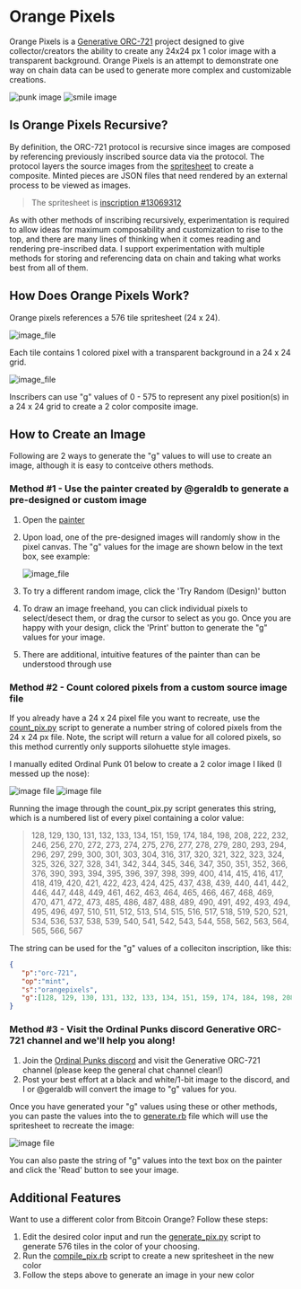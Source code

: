# Orange Pixels
Orange Pixels is a [Generative ORC-721](https://github.com/ordbase/generative-orc-721) project designed to give collector/creators the ability to create any 24x24 px 1 color image with a transparent background. Orange Pixels is an attempt to demonstrate one way on chain data can be used to generate more complex and customizable creations.

![punk image](./images/orangepix1@8x.png)       ![smile image](./images/smile@8x.png)

## Is Orange Pixels Recursive?
By definition, the ORC-721 protocol is recursive since images are composed by referencing previously inscribed source data via the protocol. The protocol layers the source images from the [spritesheet](./spritesheet.png) to create a composite. Minted pieces are JSON files that need rendered by an external process to be viewed as images. 

> The spritesheet is [inscription #13069312](https://ordinals.com/inscription/c0a4f0a19765b944bfea57cb51105a76e1c6a724a533ed46a288059dc9a2a963i0)

As with other methods of inscribing recursively, experimentation is required to allow ideas for maximum composability and customization to rise to the top, and there are many lines of thinking when it comes reading and rendering pre-inscribed data. I support experimentation with multiple methods for storing and referencing data on chain and taking what works best from all of them.

## How Does Orange Pixels Work?
Orange pixels references a 576 tile spritesheet (24 x 24).

![image_file](./spritesheet.png)

Each tile contains 1 colored pixel with a transparent background in a 24 x 24 grid.

![image_file](./images/tile0000.png)

Inscribers can use "g" values of 0 - 575 to represent any pixel position(s) in a 24 x 24 grid to create a 2 color composite image.

## How to Create an Image

Following are 2 ways to generate the "g" values to will use to create an image, although it is easy to contceive others methods.

### Method #1 - Use the painter created by @geraldb to generate a pre-designed or custom image
1. Open the [painter](https://zimmerallday.github.io/orangepixels/index)
2. Upon load, one of the pre-designed images will randomly show in the pixel canvas. The "g" values for the image are shown below in the text box, see example:


   ![image_file](./images/painter.png)
   
3. To try a different random image, click the 'Try Random (Design)' button
4. To draw an image freehand, you can click individual pixels to select/desect them, or drag the cursor to select as you go. Once you are happy with your design, click the 'Print' button to generate the "g" values for your image.
5. There are additional, intuitive features of the painter than can be understood through use

### Method #2 - Count colored pixels from a custom source image file
If you already have a 24 x 24 pixel file you want to recreate, use the [count_pix.py](https://github.com/ZimmerAllDay/orangepixels/blob/main/image_reader/count_pix.py) script to generate a number string of colored pixels from the 24 x 24 px file. Note, the script will return a value for all colored pixels, so this method currently only supports silohuette style images.

I manually edited Ordinal Punk 01 below to create a 2 color image I liked (I messed up the nose):

![image file](./images/01@8x.png) ![image file](./images/01_bw@8x.png)

Running the image through the count_pix.py script generates this string, which is a numbered list of every pixel containing a color value:

> 128, 129, 130, 131, 132, 133, 134, 151, 159, 174, 184, 198, 208, 222, 232, 246, 256, 270, 272, 273, 274, 275, 276, 277, 278, 279, 280, 293, 294, 296, 297, 299, 300, 301, 303, 304, 316, 317, 320, 321, 322, 323, 324, 325, 326, 327, 328, 341, 342, 344, 345, 346, 347, 350, 351, 352, 366, 376, 390, 393, 394, 395, 396, 397, 398, 399, 400, 414, 415, 416, 417, 418, 419, 420, 421, 422, 423, 424, 425, 437, 438, 439, 440, 441, 442, 446, 447, 448, 449, 461, 462, 463, 464, 465, 466, 467, 468, 469, 470, 471, 472, 473, 485, 486, 487, 488, 489, 490, 491, 492, 493, 494, 495, 496, 497, 510, 511, 512, 513, 514, 515, 516, 517, 518, 519, 520, 521, 534, 536, 537, 538, 539, 540, 541, 542, 543, 544, 558, 562, 563, 564, 565, 566, 567

The string can be used for the "g" values of a colleciton inscription, like this:

```json
{
   "p":"orc-721",
   "op":"mint",
   "s":"orangepixels",
   "g":[128, 129, 130, 131, 132, 133, 134, 151, 159, 174, 184, 198, 208, 222, 232, 246, 256, 270, 272, 273, 274, 275, 276, 277, 278, 279, 280, 293, 294, 296, 297, 299, 300, 301, 303, 304, 316, 317, 320, 321, 322, 323, 324, 325, 326, 327, 328, 341, 342, 344, 345, 346, 347, 350, 351, 352, 366, 376, 390, 393, 394, 395, 396, 397, 398, 399, 400, 414, 415, 416, 417, 418, 419, 420, 421, 422, 423, 424, 425, 437, 438, 439, 440, 441, 442, 446, 447, 448, 449, 461, 462, 463, 464, 465, 466, 467, 468, 469, 470, 471, 472, 473, 485, 486, 487, 488, 489, 490, 491, 492, 493, 494, 495, 496, 497, 510, 511, 512, 513, 514, 515, 516, 517, 518, 519, 520, 521, 534, 536, 537, 538, 539, 540, 541, 542, 543, 544, 558, 562, 563, 564, 565, 566, 567]
}
```
### Method #3 - Visit the Ordinal Punks discord Generative ORC-721 channel and we'll help you along!

1. Join the [Ordinal Punks discord](https://discord.gg/yKGzCc9N) and visit the Generative ORC-721 channel (please keep the general chat channel clean!)
2. Post your best effort at a black and white/1-bit image to the discord, and I or @geraldb will convert the image to "g" values for you.

Once you have generated your "g" values using these or other methods, you can paste the values into the to [generate.rb](https://github.com/ZimmerAllDay/orangepixels/blob/main/generate.rb) file which will use the spritesheet to recreate the image:

![image file](./images/orangepix1@4x.png)

You can also paste the string of "g" values into the text box on the painter and click the 'Read' button to see your image.

## Additional Features
Want to use a different color from Bitcoin Orange? Follow these steps:
1. Edit the desired color input and run the [generate_pix.py](./generate_pix.py) script to generate 576 tiles in the color of your choosing.
2. Run the [compile_pix.rb](./compile_pix.rb) script to create a new spritesheet in the new color
3. Follow the steps above to generate an image in your new color




